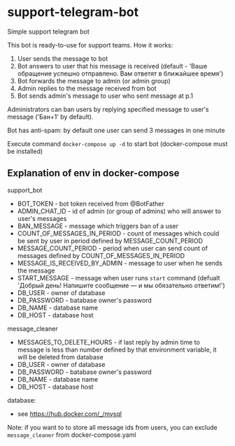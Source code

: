 # support-telegram-bot
Simple support telegram bot

This bot is ready-to-use for support teams. How it works:
1. User sends the message to bot
2. Bot answers to user that his message is received (default - 'Ваше обращение успешно отправлено. Вам ответят в ближайшее время')
3. Bot forwards the message to admin (or admin group)
4. Admin replies to the message received from bot
5. Bot sends admin's message to user who sent message at p.1

Administrators can ban users by replying specified message to user's message ('Бан+1' by default).

Bot has anti-spam: by default one user can send 3 messages in one minute

Execute command `docker-compose up -d` to start bot (docker-compose must be installed)

## Explanation of env in docker-compose ##
support_bot
- BOT_TOKEN - bot token received from @BotFather
- ADMIN_CHAT_ID - id of admin (or group of admins) who will answer to user's messages
- BAN_MESSAGE - message which triggers ban of a user
- COUNT_OF_MESSAGES_IN_PERIOD - count of messages which could be sent by user in period defined by MESSAGE_COUNT_PERIOD
- MESSAGE_COUNT_PERIOD - period when user can send count of messages defined by COUNT_OF_MESSAGES_IN_PERIOD
- MESSAGE_IS_RECEIVED_BY_ADMIN - message to user when he sends the message
- START_MESSAGE - message when user runs `start` command (defualt 'Добрый день! Напишите сообщение — и мы обязательно ответим!')
- DB_USER - owner of database
- DB_PASSWORD - batabase owner's password
- DB_NAME - database name
- DB_HOST - database host

message_cleaner
- MESSAGES_TO_DELETE_HOURS - if last reply by admin time to message is less than number defined by that environment variable, it will be deleted from database
- DB_USER - owner of database
- DB_PASSWORD - batabase owner's password
- DB_NAME - database name
- DB_HOST - database host

database:
- see https://hub.docker.com/_/mysql

Note: if you want to to store all message ids from users, you can exclude `message_cleaner` from docker-compose.yaml
